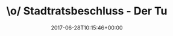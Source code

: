 ---
retweeted: false
source: <a href="http://www.samruston.co.uk" rel="nofollow">Flamingo for Android</a>
entities:
  hashtags: []
  symbols: []
  user_mentions: []
  urls:
  - url: https://t.co/GH1FdSSWjm
    expanded_url: http://sz.de/1.3564127
    display_url: sz.de/1.3564127
    indices:
    - '70'
    - '93'
display_text_range:
- '0'
- '93'
favorite_count: '0'
id_str: '880006804314378241'
truncated: false
retweet_count: '0'
id: '880006804314378241'
possibly_sensitive: false
created_at: Wed Jun 28 10:15:46 +0000 2017
favorited: false
full_text: "\\o/ Stadtratsbeschluss - Der Tunnel durch den Englischen Garten kommt"
lang: de
quote_url: http://sz.de/1.3564127
tags:
- pesos:twitter
date: '2017-06-28T10:15:46+00:00'
src: https://twitter.com/bascht/status/880006804314378241
original_url: https://twitter.com/bascht/status/880006804314378241
type: twitter_tweet
text: "\\o/ Stadtratsbeschluss - Der Tunnel durch den Englischen Garten kommt"
title: "\\o/ Stadtratsbeschluss - Der Tu"

---